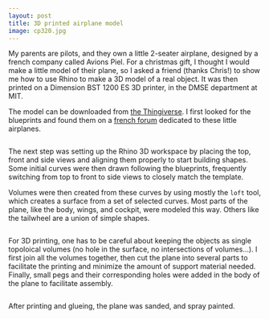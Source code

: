 ```yaml
---
layout: post
title: 3D printed airplane model
image: cp320.jpg
---
```

<div class="well">
	<p>
	My parents are pilots, and they own a little 2-seater airplane, designed by a french company called Avions Piel. For a christmas gift, I thought I would make a little model of their plane, so I asked a friend (thanks Chris!) to show me how to use Rhino to make a 3D model of a real object. It was then printed on a Dimension BST 1200 ES 3D printer, in the DMSE department at MIT.
	</p>
</div>

<p>
	The model can be downloaded from <a href="http://www.thingiverse.com/thing:224822">the Thingiverse</a>. I first looked for the blueprints and found them on a <a href="http://www.avions-piel.com/cp320-super-emeraude/topic6.html">french forum</a> dedicated to these little airplanes.
</p>

<img src="{{ site.url }}/assets/img/cp320_blueprints.jpg" class="img-responsive img-rounded" alt="">

<p>
	The next step was setting up the Rhino 3D workspace by placing the top, front and side views and aligning them properly to start building shapes. Some initial curves were then drawn following the blueprints, frequently switching from top to front to side views to closely match the template.
</p>

<p>
	Volumes were then created from these curves by using mostly the <code>loft</code> tool, which creates a surface from a set of selected curves. Most parts of the plane, like the body, wings, and cockpit, were modeled this way. Others like the tailwheel are a union of simple shapes.
</p>

<p>
<div class="row">
	<div class="col-md-4">
	     <img src="{{ site.url }}/assets/img/cp320_3view.jpg" class="img-responsive img-rounded" alt="">
	</div>
	<div class="col-md-4">
	     <img src="{{ site.url }}/assets/img/cp320_guidelines.jpg" class="img-responsive img-rounded" alt="">
	</div>
	<div class="col-md-4">
	     <img src="{{ site.url }}/assets/img/cp320_finished.jpg" class="img-responsive img-rounded" alt="">
	</div>
</div>
</p>

<p>
	For 3D printing, one has to be careful about keeping the objects as single topoloical volumes (no hole in the surface, no intersections of volumes...). I first join all the volumes together, then cut the plane into several parts to facilitate the printing and minimize the amount of support material needed. Finally, small pegs and their corresponding holes were added in the body of the plane to facilitate assembly.
</p>

<p>
<div class="row">
	<div class="col-md-6">
	     <img src="{{ site.url }}/assets/img/cp320_model_toprint_perspective.jpg" class="img-responsive img-rounded" alt="">
	</div>
	<div class="col-md-6">
	     <img src="{{ site.url }}/assets/img/cp320_model_toprint_bottom.jpg" class="img-responsive img-rounded" alt="">
	</div>
</div>
</p>

<p>
	After printing and glueing, the plane was sanded, and spray painted.
</p>

<p>
<div class="row">
	<div class="col-md-7">
	     <img src="{{ site.url }}/assets/img/cp320_printed_perspective.jpg" class="img-responsive img-rounded" alt="">
	</div>
	<div class="col-md-5">
	     <img src="{{ site.url }}/assets/img/cp320_painting_top.jpg" class="img-responsive img-rounded" alt="">
	</div>
</div>
</p>
